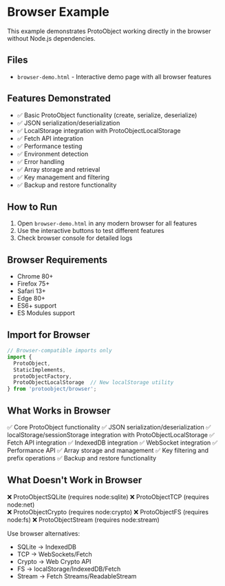 # Browser Example

This example demonstrates ProtoObject working directly in the browser without Node.js dependencies.

## Files

- `browser-demo.html` - Interactive demo page with all browser features

## Features Demonstrated

- ✅ Basic ProtoObject functionality (create, serialize, deserialize)
- ✅ JSON serialization/deserialization
- ✅ LocalStorage integration with ProtoObjectLocalStorage
- ✅ Fetch API integration  
- ✅ Performance testing
- ✅ Environment detection
- ✅ Error handling
- ✅ Array storage and retrieval
- ✅ Key management and filtering
- ✅ Backup and restore functionality

## How to Run

1. Open `browser-demo.html` in any modern browser for all features
2. Use the interactive buttons to test different features
3. Check browser console for detailed logs

## Browser Requirements

- Chrome 80+
- Firefox 75+
- Safari 13+
- Edge 80+
- ES6+ support
- ES Modules support

## Import for Browser

```javascript
// Browser-compatible imports only
import { 
  ProtoObject, 
  StaticImplements,
  protoObjectFactory,
  ProtoObjectLocalStorage  // New localStorage utility
} from 'protoobject/browser';
```

## What Works in Browser

✅ Core ProtoObject functionality
✅ JSON serialization/deserialization
✅ localStorage/sessionStorage integration with ProtoObjectLocalStorage
✅ Fetch API integration
✅ IndexedDB integration
✅ WebSocket integration
✅ Performance API
✅ Array storage and management
✅ Key filtering and prefix operations
✅ Backup and restore functionality

## What Doesn't Work in Browser

❌ ProtoObjectSQLite (requires node:sqlite)
❌ ProtoObjectTCP (requires node:net)  
❌ ProtoObjectCrypto (requires node:crypto)
❌ ProtoObjectFS (requires node:fs)
❌ ProtoObjectStream (requires node:stream)

Use browser alternatives:

- SQLite → IndexedDB
- TCP → WebSockets/Fetch
- Crypto → Web Crypto API
- FS → localStorage/IndexedDB/Fetch
- Stream → Fetch Streams/ReadableStream
